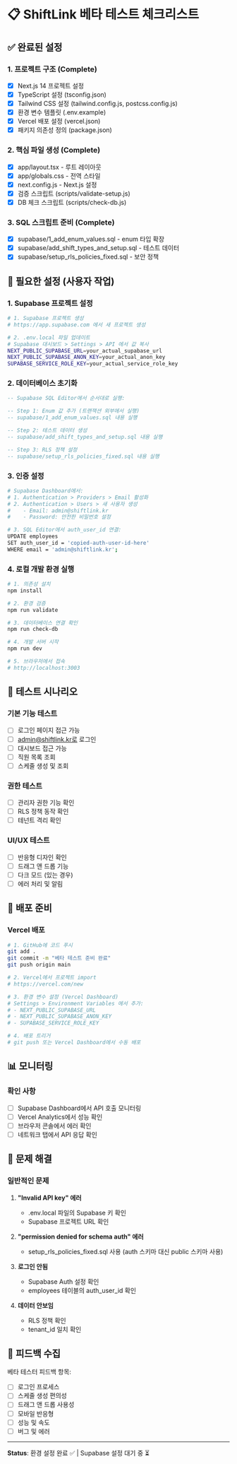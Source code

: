 # 📋 ShiftLink 베타 테스트 체크리스트

## ✅ 완료된 설정

### 1. 프로젝트 구조 (Complete)
- [x] Next.js 14 프로젝트 설정
- [x] TypeScript 설정 (tsconfig.json)
- [x] Tailwind CSS 설정 (tailwind.config.js, postcss.config.js)
- [x] 환경 변수 템플릿 (.env.example)
- [x] Vercel 배포 설정 (vercel.json)
- [x] 패키지 의존성 정의 (package.json)

### 2. 핵심 파일 생성 (Complete)
- [x] app/layout.tsx - 루트 레이아웃
- [x] app/globals.css - 전역 스타일
- [x] next.config.js - Next.js 설정
- [x] 검증 스크립트 (scripts/validate-setup.js)
- [x] DB 체크 스크립트 (scripts/check-db.js)

### 3. SQL 스크립트 준비 (Complete)
- [x] supabase/1_add_enum_values.sql - enum 타입 확장
- [x] supabase/add_shift_types_and_setup.sql - 테스트 데이터
- [x] supabase/setup_rls_policies_fixed.sql - 보안 정책

## 🔧 필요한 설정 (사용자 작업)

### 1. Supabase 프로젝트 설정
```bash
# 1. Supabase 프로젝트 생성
# https://app.supabase.com 에서 새 프로젝트 생성

# 2. .env.local 파일 업데이트
# Supabase 대시보드 > Settings > API 에서 값 복사
NEXT_PUBLIC_SUPABASE_URL=your_actual_supabase_url
NEXT_PUBLIC_SUPABASE_ANON_KEY=your_actual_anon_key
SUPABASE_SERVICE_ROLE_KEY=your_actual_service_role_key
```

### 2. 데이터베이스 초기화
```sql
-- Supabase SQL Editor에서 순서대로 실행:

-- Step 1: Enum 값 추가 (트랜잭션 외부에서 실행)
-- supabase/1_add_enum_values.sql 내용 실행

-- Step 2: 테스트 데이터 생성
-- supabase/add_shift_types_and_setup.sql 내용 실행

-- Step 3: RLS 정책 설정
-- supabase/setup_rls_policies_fixed.sql 내용 실행
```

### 3. 인증 설정
```bash
# Supabase Dashboard에서:
# 1. Authentication > Providers > Email 활성화
# 2. Authentication > Users > 새 사용자 생성
#    - Email: admin@shiftlink.kr
#    - Password: 안전한 비밀번호 설정

# 3. SQL Editor에서 auth_user_id 연결:
UPDATE employees 
SET auth_user_id = 'copied-auth-user-id-here'
WHERE email = 'admin@shiftlink.kr';
```

### 4. 로컬 개발 환경 실행
```bash
# 1. 의존성 설치
npm install

# 2. 환경 검증
npm run validate

# 3. 데이터베이스 연결 확인
npm run check-db

# 4. 개발 서버 시작
npm run dev

# 5. 브라우저에서 접속
# http://localhost:3003
```

## 🧪 테스트 시나리오

### 기본 기능 테스트
- [ ] 로그인 페이지 접근 가능
- [ ] admin@shiftlink.kr로 로그인
- [ ] 대시보드 접근 가능
- [ ] 직원 목록 조회
- [ ] 스케줄 생성 및 조회

### 권한 테스트
- [ ] 관리자 권한 기능 확인
- [ ] RLS 정책 동작 확인
- [ ] 테넌트 격리 확인

### UI/UX 테스트
- [ ] 반응형 디자인 확인
- [ ] 드래그 앤 드롭 기능
- [ ] 다크 모드 (있는 경우)
- [ ] 에러 처리 및 알림

## 🚀 배포 준비

### Vercel 배포
```bash
# 1. GitHub에 코드 푸시
git add .
git commit -m "베타 테스트 준비 완료"
git push origin main

# 2. Vercel에서 프로젝트 import
# https://vercel.com/new

# 3. 환경 변수 설정 (Vercel Dashboard)
# Settings > Environment Variables 에서 추가:
# - NEXT_PUBLIC_SUPABASE_URL
# - NEXT_PUBLIC_SUPABASE_ANON_KEY  
# - SUPABASE_SERVICE_ROLE_KEY

# 4. 배포 트리거
# git push 또는 Vercel Dashboard에서 수동 배포
```

## 📊 모니터링

### 확인 사항
- [ ] Supabase Dashboard에서 API 호출 모니터링
- [ ] Vercel Analytics에서 성능 확인
- [ ] 브라우저 콘솔에서 에러 확인
- [ ] 네트워크 탭에서 API 응답 확인

## 🐛 문제 해결

### 일반적인 문제
1. **"Invalid API key" 에러**
   - .env.local 파일의 Supabase 키 확인
   - Supabase 프로젝트 URL 확인

2. **"permission denied for schema auth" 에러**
   - setup_rls_policies_fixed.sql 사용 (auth 스키마 대신 public 스키마 사용)

3. **로그인 안됨**
   - Supabase Auth 설정 확인
   - employees 테이블의 auth_user_id 확인

4. **데이터 안보임**
   - RLS 정책 확인
   - tenant_id 일치 확인

## 📝 피드백 수집

베타 테스터 피드백 항목:
- [ ] 로그인 프로세스
- [ ] 스케줄 생성 편의성
- [ ] 드래그 앤 드롭 사용성
- [ ] 모바일 반응형
- [ ] 성능 및 속도
- [ ] 버그 및 에러

---

**Status**: 환경 설정 완료 ✅ | Supabase 설정 대기 중 ⏳
